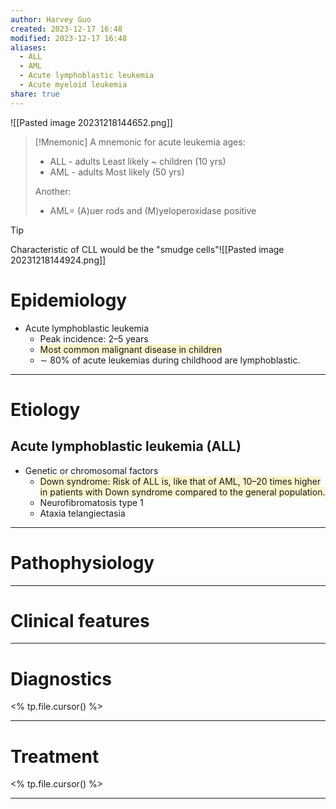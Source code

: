 ```yaml
---
author: Harvey Guo
created: 2023-12-17 16:48
modified: 2023-12-17 16:48
aliases:
  - ALL
  - AML
  - Acute lymphoblastic leukemia
  - Acute myeloid leukemia
share: true
---
```

![[Pasted image 20231218144652.png]]
>[!Mnemonic] 
>A mnemonic for acute leukemia ages:
>- ALL - adults Least likely ~ children (10 yrs)
>- AML - adults Most likely (50 yrs) 
>
>Another:
>- AML= (A)uer rods and (M)yeloperoxidase positive 

>[!tip] 
>Characteristic of CLL would be the "smudge cells"![[Pasted image 20231218144924.png]]
# Epidemiology
- Acute lymphoblastic leukemia
	- Peak incidence: 2–5 years
	- <span style="background:rgba(240, 200, 0, 0.2)">Most common malignant disease in children</span>
	- ∼ 80% of acute leukemias during childhood are lymphoblastic.

---
# Etiology
## Acute lymphoblastic leukemia (ALL)
- Genetic or chromosomal factors
	- <span style="background:rgba(240, 200, 0, 0.2)">Down syndrome: Risk of ALL is, like that of AML, 10–20 times higher in patients with Down syndrome compared to the general population.</span>
	- Neurofibromatosis type 1
	- Ataxia telangiectasia

---
# Pathophysiology


---
# Clinical features


---
# Diagnostics
<% tp.file.cursor() %>

---
# Treatment
<% tp.file.cursor() %>

---

